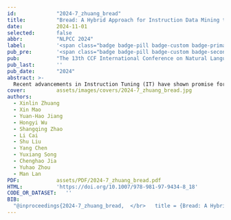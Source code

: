 ```yaml
---
id:             "2024-7_zhuang_bread"
title:          "Bread: A Hybrid Approach for Instruction Data Mining through Balanced Retrieval and Dynamic Data Sampling"
date:           2024-11-01
selected:       false
abbr:           "NLPCC 2024"
label:          '<span class="badge badge-pill badge-custom badge-primary">CCF-C</span>'
pub_pre:        '<span class="badge badge-pill badge-custom badge-secondary">Conference </span>'
pub:            "The 13th CCF International Conference on Natural Language Processing and Chinese Computing (NLPCC 2024)"
pub_last:       ''
pub_date:       "2024"
abstract: >-
  Recent advancements in Instruction Tuning (IT) have shown promise for aligning Large Language Models (LLMs) with users' intentions, yet its efficacy is often compromised by dependence on high-quality datasets. Previous works have concentrated on the aggregation or production of huge IT datasets through human labor or significant cost-intensive LLM APIs, which lacks adequate mechanisms to guarantee the quality of the resulting data. Moreover, training on such amount of IT data is both time-consuming and costly. To address these issues, we present Bread (Instruction Mining through Balanced Retrieval And Dynamic Data Sampling), a novel approach designed to minimize the requisite volume of IT data. Bread uses a two-stage strategy combining balanced retrieval and dynamic sampling to focus on data diversity and quality, offering a cost-saving solution without relying on any specific LLMs. Experimental results suggest that Bread outperforms baselines and shows great flexibility across various IT datasets and LLMs, thereby marking a step forward in efficient Instruction Tuning.
cover:          assets/images/covers/2024-7_zhuang_bread.jpg
authors:
  - Xinlin Zhuang
  - Xin Mao
  - Yuan-Hao Jiang
  - Hongyi Wu
  - Shangqing Zhao
  - Li Cai
  - Shu Liu
  - Yang Chen
  - Yuxiang Song
  - Chenghao Jia
  - Yuhao Zhou
  - Man Lan
PDF:            assets/PDF/2024-7_zhuang_bread.pdf
HTML:           'https://doi.org/10.1007/978-981-97-9434-8_18'
CODE_OR_DATASET:   ''
BIB: 
  "@inproceedings{2024-7_zhuang_bread,	</br>	title = {Bread: A Hybrid Approach for Instruction Data Mining through Balanced Retrieval and Dynamic Data Sampling},	</br>	booktitle = {The 13th CCF International Conference on Natural Language Processing and Chinese Computing (NLPCC 2024)},	</br>	author = {Zhuang, Xinlin and Mao, Xin and Jiang, Yuan-Hao and Wu, Hongyi and Zhao, Shangqing and Cai, Li and Liu, Shu and Chen, Yang and Song, Yuxiang and Jia, Chenghao and Zhou, Yuhao and Lan, Man},	</br>	year = {2024},	</br>	month = {nov},	</br>	pages = {229--240},	</br>	doi = {doi.org/10.1007/978-981-97-9434-8_18},	</br>	language = {en},	</br>}"
---
```

